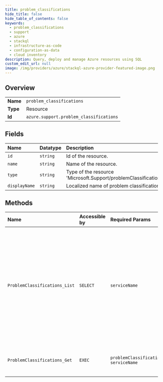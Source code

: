 ```yaml
---
title: problem_classifications
hide_title: false
hide_table_of_contents: false
keywords:
  - problem_classifications
  - support
  - azure    
  - stackql
  - infrastructure-as-code
  - configuration-as-data
  - cloud inventory
description: Query, deploy and manage Azure resources using SQL
custom_edit_url: null
image: /img/providers/azure/stackql-azure-provider-featured-image.png
---
```

  
    

## Overview
<table><tbody>
<tr><td><b>Name</b></td><td><code>problem_classifications</code></td></tr>
<tr><td><b>Type</b></td><td>Resource</td></tr>
<tr><td><b>Id</b></td><td><code>azure.support.problem_classifications</code></td></tr>
</tbody></table>

## Fields
| Name | Datatype | Description |
|:-----|:---------|:------------|
| `id` | `string` | Id of the resource. |
| `name` | `string` | Name of the resource. |
| `type` | `string` | Type of the resource 'Microsoft.Support/problemClassification'. |
| `displayName` | `string` | Localized name of problem classification. |
## Methods
| Name | Accessible by | Required Params | Description |
|:-----|:--------------|:----------------|:------------|
| `ProblemClassifications_List` | `SELECT` | `serviceName` | Lists all the problem classifications (categories) available for a specific Azure service. Always use the service and problem classifications obtained programmatically. This practice ensures that you always have the most recent set of service and problem classification Ids. |
| `ProblemClassifications_Get` | `EXEC` | `problemClassificationName, serviceName` | Get problem classification details for a specific Azure service. |
